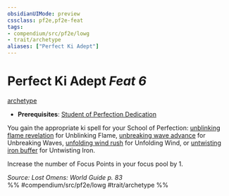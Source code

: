 ```yaml
---
obsidianUIMode: preview
cssclass: pf2e,pf2e-feat
tags:
- compendium/src/pf2e/lowg
- trait/archetype
aliases: ["Perfect Ki Adept"]
---
```

# Perfect Ki Adept  *Feat 6*  
[archetype](../../rules/traits/archetype.md)  

- **Prerequisites**: [Student of Perfection Dedication](student-of-perfection-dedication-lowg.md)

You gain the appropriate ki spell for your School of Perfection: [unblinking flame revelation](../spells/unblinking-flame-revelation-lowg.md) for Unblinking Flame, [unbreaking wave advance](../spells/unbreaking-wave-advance-lowg.md) for Unbreaking Waves, [unfolding wind rush](../spells/unfolding-wind-rush-lowg.md) for Unfolding Wind, or [untwisting iron buffer](../spells/untwisting-iron-buffer-lowg.md) for Untwisting Iron.

Increase the number of Focus Points in your focus pool by 1.

*Source: Lost Omens: World Guide p. 83*  
%% #compendium/src/pf2e/lowg #trait/archetype %%